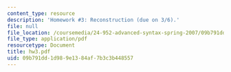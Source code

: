```yaml
---
content_type: resource
description: 'Homework #3: Reconstruction (due on 3/6).'
file: null
file_location: /coursemedia/24-952-advanced-syntax-spring-2007/09b791dd1d989e1384af7b3c3b448557_hw3.pdf
file_type: application/pdf
resourcetype: Document
title: hw3.pdf
uid: 09b791dd-1d98-9e13-84af-7b3c3b448557
---
```

